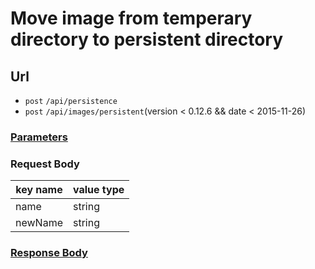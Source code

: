 # Move image from temperary directory to persistent directory

## Url

+ `post` `/api/persistence`
+ `post` `/api/images/persistent`(version < 0.12.6 && date < 2015-11-26)

### [Parameters](./Parameters.html)

### Request Body

key name | value type
--- | ---
name | string
newName | string

### [Response Body](./Response.html)
